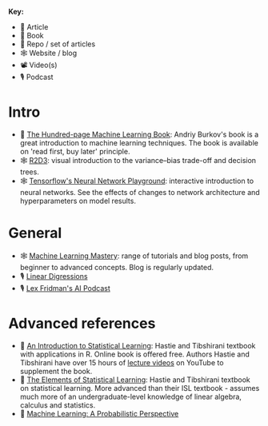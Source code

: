 **Key:**
- 📃 Article
- 📘 Book
- 📁 Repo / set of articles
- 🕸 Website / blog
- 📽 Video(s)
- 🎙 Podcast

# Intro
- 📘 [The Hundred-page Machine Learning Book](http://themlbook.com/): Andriy Burkov's book is a great introduction to machine learning techniques.  The book is available on 'read first, buy later' principle.
- 🕸 [R2D3](http://www.r2d3.us/): visual introduction to the variance–bias trade-off and decision trees.
- 🕸 [Tensorflow's Neural Network Playground](https://playground.tensorflow.org/): interactive introduction to neural networks.  See the effects of changes to network architecture and hyperparameters on model results.

# General
- 🕸 [Machine Learning Mastery](https://machinelearningmastery.com/): range of tutorials and blog posts, from beginner to advanced concepts.  Blog is regularly updated.
- 🎙 [Linear Digressions](http://lineardigressions.com/)
- 🎙 [Lex Fridman's AI Podcast](ttps://lexfridman.com/ai/)

# Advanced references
- 📘 [An Introduction to Statistical Learning](http://faculty.marshall.usc.edu/gareth-james/ISL/): Hastie and Tibshirani textbook with applications in R.  Online book is offered free.  Authors Hastie and Tibshirani have over 15 hours of [lecture videos](https://www.r-bloggers.com/in-depth-introduction-to-machine-learning-in-15-hours-of-expert-videos/) on YouTube to supplement the book.
- 📘 [The Elements of Statistical Learning](https://web.stanford.edu/~hastie/ElemStatLearn/): Hastie and Tibshirani textbook on statistical learning.  More advanced than their ISL textbook - assumes much more of an undergraduate-level knowledge of linear algebra, calculus and statistics.
- 📘 [Machine Learning: A Probabilistic Perspective](https://www.cs.ubc.ca/~murphyk/MLbook/)
